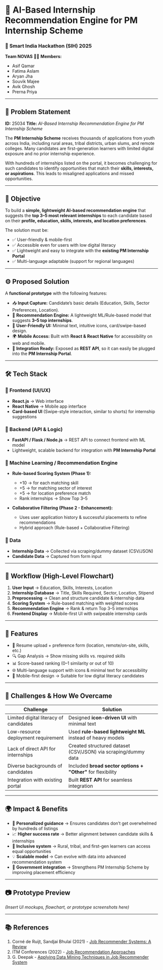 # 🚀 AI-Based Internship Recommendation Engine for PM Internship Scheme

### 📌 Smart India Hackathon (SIH) 2025

**Team NOVAS**
👨‍💻 **Members:**

* Asif Qamar
* Fatima Aslam
* Aryan Jha
* Souvik Majee
* Avik Ghosh
* Prerna Priya

---

## 📖 Problem Statement

**ID:** 25034
**Title:** *AI-Based Internship Recommendation Engine for PM Internship Scheme*

The **PM Internship Scheme** receives thousands of applications from youth across India, including rural areas, tribal districts, urban slums, and remote colleges. Many candidates are first-generation learners with limited digital exposure and no prior internship experience.

With hundreds of internships listed on the portal, it becomes challenging for such candidates to identify opportunities that match their **skills, interests, or aspirations**. This leads to misaligned applications and missed opportunities.

---

## 🎯 Objective

To build a **simple, lightweight AI-based recommendation engine** that suggests the **top 3–5 most relevant internships** to each candidate based on their **profile, education, skills, interests, and location preferences**.

The solution must be:

* ✅ User-friendly & mobile-first
* ✅ Accessible even for users with low digital literacy
* ✅ Lightweight and easy to integrate with the **existing PM Internship Portal**
* ✅ Multi-language adaptable (support for regional languages)

---

## ⚙️ Proposed Solution

A **functional prototype** with the following features:

* 📥 **Input Capture:** Candidate’s basic details (Education, Skills, Sector Preferences, Location).
* 🤖 **Recommendation Engine:** A lightweight ML/Rule-based model that suggests **3–5 top internships**.
* 📱 **User-Friendly UI:** Minimal text, intuitive icons, card/swipe-based design.
* 🌍 **Mobile Access:** Built with **React & React Native** for accessibility on web and mobile.
* 🔗 **Integration Ready:** Exposed as **REST API**, so it can easily be plugged into the **PM Internship Portal**.

---

## 🛠️ Tech Stack

### 🔹 Frontend (UI/UX)

* **React.js** → Web interface
* **React Native** → Mobile app interface
* **Card-based UI** (Swipe-style interaction, similar to shorts) for internship suggestions

### 🔹 Backend (API & Logic)

* **FastAPI / Flask / Node.js** → REST API to connect frontend with ML model
* Lightweight, scalable backend for integration with **PM Internship Portal**

### 🔹 Machine Learning / Recommendation Engine

* **Rule-based Scoring System (Phase 1):**

  * +10 → for each matching skill
  * +5 → for matching sector of interest
  * +5 → for location preference match
  * Rank internships → Show Top 3–5

* **Collaborative Filtering (Phase 2 - Enhancement):**

  * Uses user application history & successful placements to refine recommendations
  * Hybrid approach (Rule-based + Collaborative Filtering)

### 🔹 Data

* **Internship Data** → Collected via scraping/dummy dataset (CSV/JSON)
* **Candidate Data** → Captured from form input

---

## 🔄 Workflow (High-Level Flowchart)

1. **User Input** → Education, Skills, Interests, Location
2. **Internship Database** → Title, Skills Required, Sector, Location, Stipend
3. **Preprocessing** → Clean and structure candidate & internship data
4. **Scoring System** → Rule-based matching with weighted scores
5. **Recommendation Engine** → Rank & return Top 3–5 internships
6. **Frontend Display** → Mobile-first UI with swipeable internship cards

---

## 📌 Features

* 📝 Resume upload + preference form (location, remote/on-site, skills, etc.)
* 🔍 Gap Analysis → Show missing skills vs. required skills
* 📊 Score-based ranking (0–1 similarity or out of 10)
* 🌐 Multi-language support with icons & minimal text for accessibility
* 📱 Mobile-first design → Suitable for low digital literacy candidates

---

## 🚧 Challenges & How We Overcame

| Challenge                              | Solution                                                      |
| -------------------------------------- | ------------------------------------------------------------- |
| Limited digital literacy of candidates | Designed **icon-driven UI** with minimal text                 |
| Low-resource deployment requirement    | Used **rule-based lightweight ML** instead of heavy models    |
| Lack of direct API for internships     | Created structured dataset (CSV/JSON) via scraping/dummy data |
| Diverse backgrounds of candidates      | Included **broad sector options + "Other"** for flexibility   |
| Integration with existing portal       | Built **REST API** for seamless integration                   |

---

## 🌍 Impact & Benefits

* 🎯 **Personalized guidance** → Ensures candidates don’t get overwhelmed by hundreds of listings
* 📈 **Higher success rate** → Better alignment between candidate skills & internships
* 🏫 **Inclusive system** → Rural, tribal, and first-gen learners can access equal opportunities
* 💡 **Scalable model** → Can evolve with data into advanced recommendation system
* 🤝 **Government integration** → Strengthens PM Internship Scheme by improving placement efficiency

---

## 📷 Prototype Preview

*(Insert UI mockups, flowchart, or prototype screenshots here)*

---

## 📚 References

1. Corné de Ruijt, Sandjai Bhulai (2021) - [Job Recommender Systems: A Review](https://arxiv.org/abs/2111.13576)
2. ITM Conferences (2022) - [Job Recommendation Approaches](https://www.itm-conferences.org/articles/itmconf/abs/2022/04/itmconf_icacc2022_02002/itmconf_icacc2022_02002.htm)
3. G. Deepak - [Applying Data Mining Techniques in Job Recommender System](https://gdeepak.com/pubs/Applying_Data_Mining_Anika.pdf)



